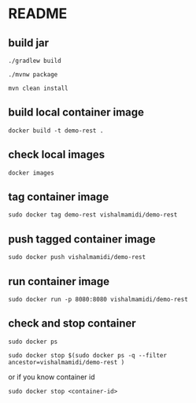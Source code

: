 # README 


## build jar 
```
./gradlew build
```
```
./mvnw package
```
```
mvn clean install
```

## build local container image 

```
docker build -t demo-rest .
```
## check local images
```
docker images
```

## tag container image 
```
sudo docker tag demo-rest vishalmamidi/demo-rest
```
## push tagged container image
```
sudo docker push vishalmamidi/demo-rest
```

## run container image 
```
sudo docker run -p 8080:8080 vishalmamidi/demo-rest
```

## check and stop container 
```
sudo docker ps 
```
```
sudo docker stop $(sudo docker ps -q --filter ancestor=vishalmamidi/demo-rest )
```

or if you know container id 

```
sudo docker stop <container-id>
```


